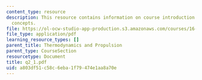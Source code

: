 ```yaml
---
content_type: resource
description: This resource contains information on course introduction and thermodynamic
  concepts.
file: https://ol-ocw-studio-app-production.s3.amazonaws.com/courses/16-01-unified-engineering-i-ii-iii-iv-fall-2005-spring-2006/a803df51c58c6eba1f79474e1aa8a70e_q2_1.pdf
file_type: application/pdf
learning_resource_types: []
parent_title: Thermodynamics and Propulsion
parent_type: CourseSection
resourcetype: Document
title: q2_1.pdf
uid: a803df51-c58c-6eba-1f79-474e1aa8a70e
---
```

